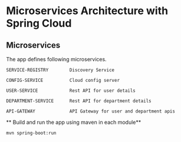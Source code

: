 # Microservices Architecture with Spring Cloud


## Microservices

The app defines following microservices.

    SERVICE-REGISTRY        Discovery Service
    
    CONFIG-SERVICE          Cloud config server
    
    USER-SERVICE            Rest API for user details

    DEPARTMENT-SERVICE      Rest API for department details

    API-GATEWAY             API Gateway for user and department apis


** Build and run the app using maven in each module**

```bash
mvn spring-boot:run
```
